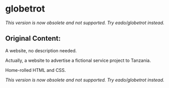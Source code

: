 # globetrot

*This version is now obsolete and not supported. Try eado/globetrot instead.*


## Original Content:

A website, no description needed.

Actually, a website to advertise a fictional service project to Tanzania. 

Home-rolled HTML and CSS.

*This version is now obsolete and not supported. Try eado/globetrot instead.*
